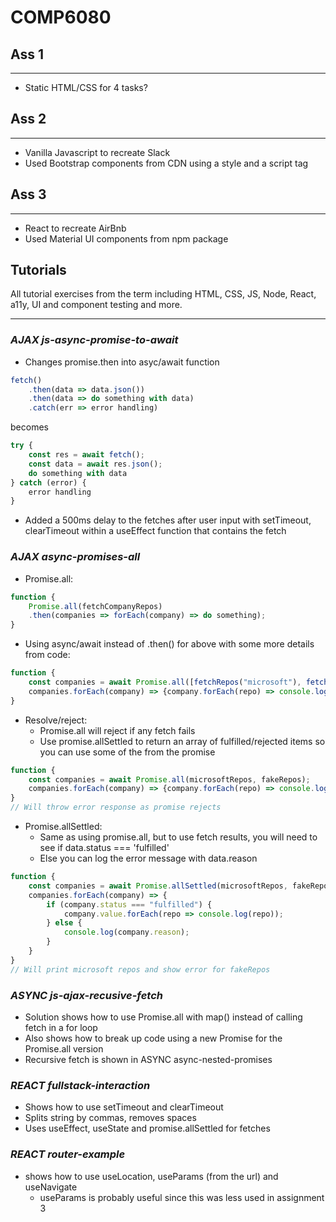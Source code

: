 # COMP6080

## Ass 1

---

- Static HTML/CSS for 4 tasks?

## Ass 2

---

- Vanilla Javascript to recreate Slack
- Used Bootstrap components from CDN using a style and a script tag

## Ass 3

---

- React to recreate AirBnb
- Used Material UI components from npm package

## Tutorials

All tutorial exercises from the term including HTML, CSS, JS, Node, React, a11y, UI and component testing and more.

---

### **_AJAX js-async-promise-to-await_**

- Changes promise.then into asyc/await function

```Javascript
fetch()
    .then(data => data.json())
    .then(data => do something with data)
    .catch(err => error handling)

```

becomes

```Javascript
try {
    const res = await fetch();
    const data = await res.json();
    do something with data
} catch (error) {
    error handling
}
```

- Added a 500ms delay to the fetches after user input with setTimeout, clearTimeout within a useEffect function that contains the fetch

### **_AJAX async-promises-all_**

- Promise.all:

```Javascript
function {
    Promise.all(fetchCompanyRepos)
    .then(companies => forEach(company) => do something);
}
```

- Using async/await instead of .then() for above with some more details from code:

```Javascript
function {
    const companies = await Promise.all([fetchRepos("microsoft"), fetchRepos("google"), fetchRepos("apple")]);
    companies.forEach(company) => {company.forEach(repo) => console.log(repo)}
}
```

- Resolve/reject:
  - Promise.all will reject if any fetch fails
  - Use promise.allSettled to return an array of fulfilled/rejected items so you can use some of the from the promise

```Javascript
function {
    const companies = await Promise.all(microsoftRepos, fakeRepos);
    companies.forEach(company) => {company.forEach(repo) => console.log(repo)}
}
// Will throw error response as promise rejects
```

- Promise.allSettled:
  - Same as using promise.all, but to use fetch results, you will need to see if data.status === 'fulfilled'
  - Else you can log the error message with data.reason

```Javascript
function {
    const companies = await Promise.allSettled(microsoftRepos, fakeRepos);
    companies.forEach(company) => {
        if (company.status === "fulfilled") {
            company.value.forEach(repo => console.log(repo));
        } else {
            console.log(company.reason);
        }
    }
}
// Will print microsoft repos and show error for fakeRepos
```

### **_ASYNC js-ajax-recusive-fetch_**

- Solution shows how to use Promise.all with map() instead of calling fetch in a for loop
- Also shows how to break up code using a new Promise for the Promise.all version
- Recursive fetch is shown in ASYNC async-nested-promises

### **_REACT fullstack-interaction_**

- Shows how to use setTimeout and clearTimeout
- Splits string by commas, removes spaces
- Uses useEffect, useState and promise.allSettled for fetches

### **_REACT router-example_**

- shows how to use useLocation, useParams (from the url) and useNavigate
  - useParams is probably useful since this was less used in assignment 3
